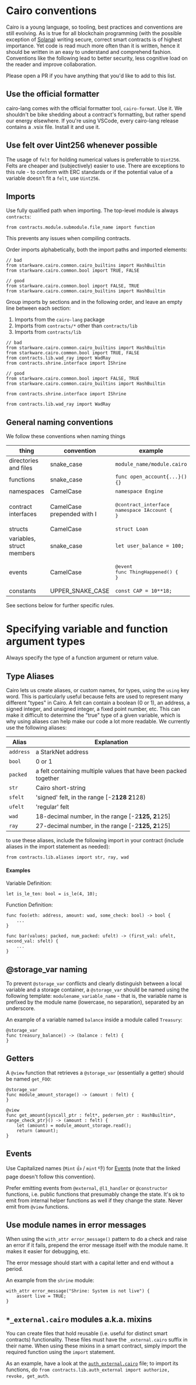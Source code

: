 # Cairo conventions

Cairo is a young language, so tooling, best practices and conventions are still evolving. As is true for all blockchain programming (with the possible exception of [Solana](https://twitter.com/KyleSamani/status/1418661490274439169)) writing secure, correct smart contracts is of highest importance. Yet code is read much more often than it is written, hence it should be written in an easy to understand and comprehend fashion. Conventions like the following lead to better security, less cognitive load on the reader and improve collaboration.

Please open a PR if you have anything that you'd like to add to this list.

## Use the official formatter

cairo-lang comes with the official formatter tool, `cairo-format`. Use it. We shouldn't be bike shedding about a contract's formatting, but rather spend our energy elsewhere. If you're using VSCode, every cairo-lang release contains a .vsix file. Install it and use it.

## Use felt over Uint256 whenever possible

The usage of `felt` for holding numerical values is preferrable to `Uint256`. Felts are cheaper and (subjectively) easier to use. There are exceptions to this rule - to conform with ERC standards or if the potential value of a variable doesn't fit a `felt`, use `Uint256`.

## Imports

Use fully qualified path when importing. The top-level module is always `contracts`:

```cairo
from contracts.module.submodule.file_name import function
```

This prevents any issues when compiling contracts.

Order imports alphabetically, both the import paths and imported elements:

```cairo
// bad
from starkware.cairo.common.cairo_builtins import HashBuiltin
from starkware.cairo.common.bool import TRUE, FALSE

// good
from starkware.cairo.common.bool import FALSE, TRUE
from starkware.cairo.common.cairo_builtins import HashBuiltin
```

Group imports by sections and in the following order, and leave an empty line between each section:
1. Imports from the `cairo-lang` package
2. Imports from `contracts/*` other than `contracts/lib`
3. Imports from `contracts/lib`

```cairo
// bad
from starkware.cairo.common.cairo_builtins import HashBuiltin
from starkware.cairo.common.bool import TRUE, FALSE
from contracts.lib.wad_ray import WadRay
from contracts.shrine.interface import IShrine

// good
from starkware.cairo.common.bool import FALSE, TRUE
from starkware.cairo.common.cairo_builtins import HashBuiltin

from contracts.shrine.interface import IShrine

from contracts.lib.wad_ray import WadRay
```


## General naming conventions

We follow these conventions when naming things

| thing                     | convention                 | example                                                          |
|---------------------------|----------------------------|------------------------------------------------------------------|
| directories and files     | snake_case                 | `module_name/module.cairo`                                       |
| functions                 | snake_case                 | `func open_account{...}(){}`                                      |
| namespaces                | CamelCase                  | `namespace Engine`                                               |
| contract interfaces       | CamelCase prepended with I | <pre>@contract_interface<br />namespace IAccount {<br />}</pre> |
| structs                   | CamelCase                  | `struct Loan`                                                    |
| variables, struct members | snake_case                 | `let user_balance = 100;`                                         |
| events                    | CamelCase                  | <pre>@event<br />func ThingHappened() {<br />}</pre>            |
| constants                 | UPPER_SNAKE_CASE           | `const CAP = 10**18;`                                             |

See sections below for further specific rules.

# Specifying variable and function argument types

Always specify the type of a function argument or return value.

## Type Aliases

Cairo lets us create aliases, or custom names, for types, using the `using` key word. This is particularly useful because felts are used to represent many different "types" in Cairo. A felt can contain a boolean (0 or 1), an address, a signed integer, and unsigned integer, a fixed point number, etc. This can make it difficult to determine the "true" type of a given variable, which is why using aliases can help make our code a lot more readable. We currently use the following aliases:

| Alias           | Explanation                                                         |
|-----------------|---------------------------------------------------------------------|
| `address`       | a StarkNet address                                                  |
| `bool`          | 0 or 1                                                              |
| `packed`        | a felt containing multiple values that have been packed together    |
| `str`           | Cairo short-string                                                  |
| `sfelt`         | 'signed' felt, in the range [-2**128 2**128)                        |
| `ufelt`         | 'regular' felt                                                      |
| `wad`           | 18-decimal number, in the range [-2**125, 2**125]                   |
| `ray`           | 27-decimal number, in the range [-2**125, 2**125]                   |

to use these aliases, include the following import in your contract (include aliases in the import statement as needed):

```cairo
from contracts.lib.aliases import str, ray, wad
```

#### Examples

Variable Definition:

```cairo
let is_le_ten: bool = is_le(4, 10);
```

Function Definition:

```cairo
func foo(eth: address, amount: wad, some_check: bool) -> bool {
    ...
}

func bar(values: packed, num_packed: ufelt) -> (first_val: ufelt, second_val: sfelt) {
    ...
}
```

## @storage_var naming

To prevent `@storage_var` conflicts and clearly distinguish between a local variable and a storage container, a `@storage_var` should be named using the following template: `modulename_variable_name` - that is, the variable name is prefixed by the module name (lowercase, no separation), separated by an underscore.

An example of a variable named `balance` inside a module called `Treasury`:

```cairo
@storage_var
func treasury_balance() -> (balance : felt) {
}
```

## Getters

A `@view` function that retrieves a `@storage_var` (essentially a getter) should be named `get_FOO`:

```cairo
@storage_var
func module_amount_storage() -> (amount : felt) {
}

@view
func get_amount{syscall_ptr : felt*, pedersen_ptr : HashBuiltin*, range_check_ptr}() -> (amount : felt) {
    let (amount) = module_amount_storage.read();
    return (amount);
}
```

## Events

Use Capitalized names (`Mint` 👍 / `mint` 👎) for [Events](https://www.cairo-lang.org/docs/hello_starknet/events.html) (note that the linked page doesn't follow this convention).

Prefer emitting events from `@external`, `@l1_handler` or `@constructor` functions, i.e. public functions that presumably change the state. It's ok to emit from internal helper functions as well if they change the state. Never emit from `@view` functions.

## Use module names in error messages

When using the `with_attr error_message()` pattern to do a check and raise an error if it fails, prepend the error message itself with the module name. It makes it easier for debugging, etc.

The error message should start with a capital letter and end without a period.

An example from the `shrine` module:

```cairo
with_attr error_message("Shrine: System is not live") {
    assert live = TRUE;
}
```

## `*_external.cairo` modules a.k.a. mixins

You can create files that hold reusable (i.e. useful for distinct smart contracts) functionality. These files must have the `_external.cairo` suffix in their name. When using these mixins in a smart contract, simply import the required function using the `import` statement.

As an example, have a look at the [`auth_external.cairo`](../contracts/lib/auth_external.cairo) file; to import its functions, do `from contracts.lib.auth_external import authorize, revoke, get_auth`.
